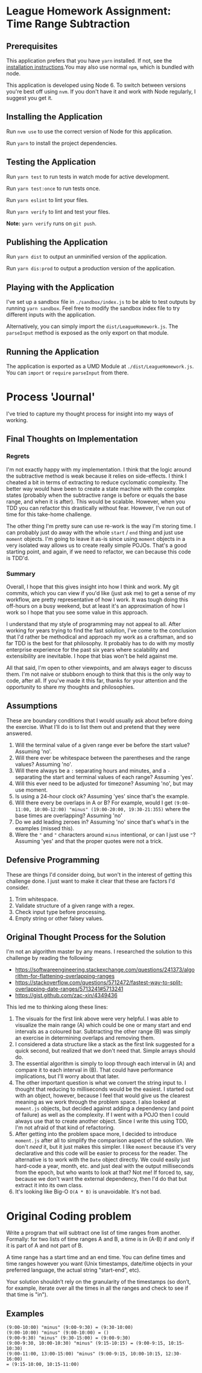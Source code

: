 # League Homework Assignment: Time Range Subtraction

## Prerequisites
This application prefers that you have `yarn` installed. If not, see the [installation instructions](https://yarnpkg.com/en/docs/install).You may also use normal `npm`, which is bundled with node.

This application is developed using Node 6. To switch between versions you're best off using `nvm`. If you don't have it and work with Node regularly, I suggest you get it.

## Installing the Application
Run `nvm use` to use the correct version of Node for this application.

Run `yarn` to install the project dependencies.

## Testing the Application
Run `yarn test` to run tests in watch mode for active development.

Run `yarn test:once` to run tests once.

Run `yarn eslint` to lint your files.

Run `yarn verify` to lint and test your files.

**Note:** `yarn verify` runs on `git push`.

## Publishing the Application
Run `yarn dist` to output an unminified version of the application.

Run `yarn dis:prod` to output a production version of the application.

## Playing with the Application
I've set up a sandbox file in `./sandbox/index.js` to be able to test outputs by running `yarn sandbox`. Feel free to modify the sandbox index file to try different inputs with the application. 

Alternatively, you can simply import the `dist/LeagueHomework.js`. The `parseInput` method is exposed as the only export on that module.

## Running the Application
The application is exported as a UMD Module at `./dist/LeagueHomework.js`. You can `import` or `require` `parseInput` from there.

# Process 'Journal'
I've tried to capture my thought process for insight into my ways of working.

## Final Thoughts on Implementation
### Regrets
I'm not exactly happy with my implementation. I think that the logic around the subtractive method is weak because it relies on side-effects. I think I cheated a bit in terms of extracting to reduce cyclomatic complexity. The better way would have been to create a state machine with the complex states (probably when the subtractive range is before or equals the base range, and when it is after). This would be scalable. However, when you TDD you can refactor this drastically without fear. However, I've run out of time for this take-home challenge.

The other thing I'm pretty sure can use re-work is the way I'm storing time. I can probably just do away with the whole `start` / `end` thing and just use `moment` objects. I'm going to leave it as-is since using `moment` objects in a very isolated way allows us to create really simple POJOs. That's a good starting point, and again, if we need to refactor, we can because this code is TDD'd.

### Summary
Overall, I hope that this gives insight into how I think and work. My git commits, which you can view if you'd like (just ask me) to get a sense of my workflow, are pretty representative of how I work. It was tough doing this off-hours on a busy weekend, but at least it's an approximation of how I work so I hope that you see some value in this approach. 

I understand that my style of programming may not appeal to all. After working for years trying to find the fast solution, I've come to the conclusion that I'd rather be methodical and approach my work as a craftsman, and so far TDD is the best for that philosophy. It probably has to do with my mostly enterprise experience for the past six years where scalability and extensibility are inevitable. I hope that bias won't be held against me. 

All that said, I'm open to other viewpoints, and am always eager to discuss them. I'm not naive or stubborn enough to think that this is the only way to code, after all. If you've made it this far, thanks for your attention and the opportunity to share my thoughts and philosophies. 

## Assumptions
These are boundary conditions that I would usually ask about before doing the exercise. What I'll do is to list them out and pretend that they were answered.
1. Will the terminal value of a given range ever be before the start value? Assuming 'no'.
2. Will there ever be whitespace between the parentheses and the range values? Assuming 'no'.
3. Will there always be a `:` separating hours and minutes, and a `-` separating the start and terminal values of each range? Assuming 'yes'.
4. Will this ever need to be adjusted for timezone? Assuming 'no', but may use moment.
5. Is using a 24-hour clock ok? Assuming 'yes' since that's the example.
6. Will there every be overlaps in A or B? For example, would I get `(9:00-11:00, 10:00-12:00) "minus" (19:00-20:00, 19:30-21:355)` where the base times are overlapping? Assuming 'no' 
7. Do we add leading zeroes in? Assuming 'no' since that's what's in the examples (missed this).
8. Were the `"` and `"` characters around `minus` intentional, or can I just use `"`? Assuming 'yes' and that the proper quotes were not a trick.

## Defensive Programming
These are things I'd consider doing, but won't in the interest of getting this challenge done. I just want to make it clear that these are factors I'd consider.
1. Trim whitespace.
2. Validate structure of a given range with a regex.
3. Check input type before processing.
4. Empty string or other falsey values.

## Original Thought Process for the Solution
I'm not an algorithm master by any means. I researched the solution to this challenge by reading the following:
- https://softwareengineering.stackexchange.com/questions/241373/algorithm-for-flattening-overlapping-ranges
- https://stackoverflow.com/questions/5712472/fastest-way-to-split-overlapping-date-ranges/5713241#5713241
- https://gist.github.com/zac-xin/4349436

This led me to thinking along these lines:
1. The visuals for the first link above were very helpful. I was able to visualize the main range (A) which could be one or many start and end intervals as a coloured bar. Subtracting the other range (B) was simply an exercise in determining overlaps and removing them.
2. I considered a data structure like a stack as the first link suggested for a quick second, but realized that we don't need that. Simple arrays should do. 
3. The essential algorithm is simply to loop through each interval in (A) and compare it to each interval in (B). That could have performance implications, but I'll worry about that later.
4. The other important question is what we convert the string input to. I thought that reducing to milliseconds would be the easiest. I started out with an object, however, because I feel that would give us the clearest meaning as we work through the problem space. I also looked at `moment.js` objects, but decided against adding a dependency (and point of failure) as well as the complexity. If I went with a POJO then I could always use that to create another object. Since I write this using TDD, I'm not afraid of that kind of refactoring.
5. After getting into the problem space more, I decided to introduce `moment.js` after all to simplify the comparison aspect of the solution. We don't _need_ it, but it just makes this simpler. I like `moment` because it's very declarative and this code will be easier to process for the reader. The alternative is to work with the `Date` object directly. We could easily just hard-code a year, month, etc. and just deal with the output milliseconds from the epoch, but who wants to look at that? Not me! If forced to, say, because we don't want the external dependency, then I'd do that but extract it into its own class.
6. It's looking like Big-O `O(A * B)` is unavoidable. It's not bad.

# Original Coding problem
Write a program that will subtract one list of time ranges from another. Formally: for two
lists of time ranges A and B, a time is in (A-B) if and only if it is part of A and not part of
B.

A time range has a start time and an end time. You can define times and time ranges
however you want (Unix timestamps, date/time objects in your preferred language, the
actual string "start-end", etc).

Your solution shouldn’t rely on the granularity of the timestamps (so don’t, for example,
iterate over all the times in all the ranges and check to see if that time is "in").

## Examples
```
(9:00-10:00) "minus" (9:00-9:30) = (9:30-10:00)
(9:00-10:00) "minus" (9:00-10:00) = ()
(9:00-9:30) "minus" (9:30-15:00) = (9:00-9:30)
(9:00-9:30, 10:00-10:30) "minus" (9:15-10:15) = (9:00-9:15, 10:15-10:30)
(9:00-11:00, 13:00-15:00) "minus" (9:00-9:15, 10:00-10:15, 12:30-16:00)
= (9:15-10:00, 10:15-11:00)
```

